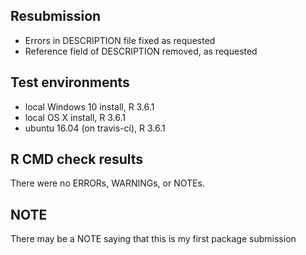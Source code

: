 ## Resubmission
* Errors in DESCRIPTION file fixed as requested
* Reference field of DESCRIPTION removed, as requested

## Test environments
* local Windows 10 install, R 3.6.1
* local OS X install, R 3.6.1
* ubuntu 16.04 (on travis-ci), R 3.6.1

## R CMD check results
There were no ERRORs, WARNINGs, or NOTEs. 

## NOTE
There may be a NOTE saying that this is my first package submission

